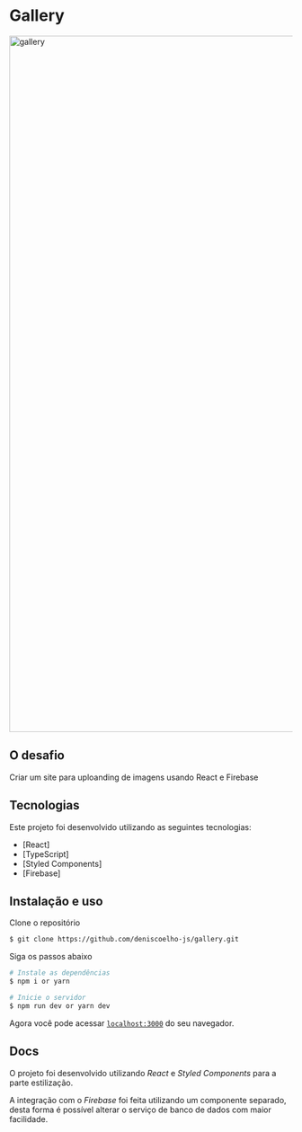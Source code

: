 # Gallery 

<img width="1240" alt="gallery" src="https://user-images.githubusercontent.com/83840866/148427260-bb4c7e19-4bc3-4d81-926a-f579209f68c4.png">

## O desafio

Criar um site para uploanding de imagens usando React e Firebase

## Tecnologias

Este projeto foi desenvolvido utilizando as seguintes tecnologias:
- [React]
- [TypeScript]
- [Styled Components]
- [Firebase]


## Instalação e uso

Clone o repositório

```bash
$ git clone https://github.com/deniscoelho-js/gallery.git

```

Siga os passos abaixo
```bash
# Instale as dependências
$ npm i or yarn

# Inicie o servidor
$ npm run dev or yarn dev
```
Agora você pode acessar [`localhost:3000`](http://localhost:3000) do seu navegador.

## Docs

O projeto foi desenvolvido utilizando *React* e *Styled Components* para a parte estilização.

A integração com o *Firebase* foi feita utilizando um componente separado, desta forma é possível alterar o serviço de banco de dados com maior facilidade.


